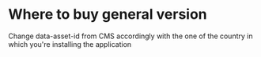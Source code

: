 # Where to buy general version
Change data-asset-id from CMS accordingly with the one of the country in which you're installing the application
